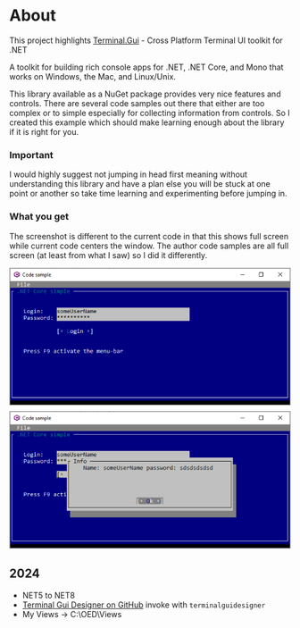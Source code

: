 ﻿# About

This project highlights [Terminal.Gui](https://github.com/migueldeicaza/gui.cs) - Cross Platform Terminal UI toolkit for .NET

A toolkit for building rich console apps for .NET, .NET Core, and Mono that works on Windows, the Mac, and Linux/Unix.

This library available as a NuGet package provides very nice features and controls. There are several code samples out there that either are too complex or to simple especially for collecting information from controls. So I created this example which should make learning enough about the library if it is right for you.

### Important

I would highly suggest not jumping in head first meaning without understanding this library and have a plan else you will be stuck at one point or another so take time learning and experimenting before jumping in.


### What you get

The screenshot is different to the current code in that this shows full screen while current code centers the window. The author code samples are all full screen (at least from what I saw) so I did it differently.

![Screen Shot](assets/screenShot.png)


## 2024

- NET5 to NET8
- [Terminal Gui Designer on GitHub](https://github.com/gui-cs/TerminalGuiDesigner) invoke with `terminalguidesigner`
- My Views -> C:\OED\Views
